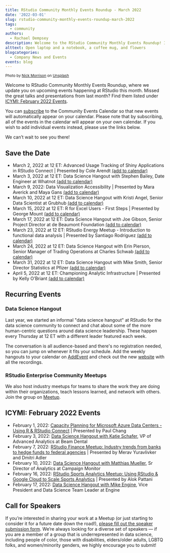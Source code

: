 ```yaml
---
title: RStudio Community Monthly Events Roundup - March 2022
date: '2022-03-01'
slug: rstudio-community-monthly-events-roundup-march-2022
tags:
  - community
authors:
  - Rachael Dempsey
description: Welcome to the RStudio Community Monthly Events Roundup! In this post, we update you on upcoming events happening at RStudio and share how to find the great presentations and talks from last month.
alttext: Open laptop and a notebook, a coffee mug, and flowers
blogcategories:
  - Company News and Events
events: blog
---
```

<sup>
Photo by <a href="https://unsplash.com/@nickmorrison?utm_source=unsplash&utm_medium=referral&utm_content=creditCopyText">Nick Morrison</a> on <a href="https://unsplash.com/?utm_source=unsplash&utm_medium=referral&utm_content=creditCopyText">Unsplash</a>
</sup>

Welcome to RStudio Community Monthly Events Roundup, where we update you on upcoming events happening at RStudio this month. Missed the great talks and presentations from last month? Find them listed under [ICYMI: February 2022 Events](#icymi-february-2022-events).

You can <a href="https://www.addevent.com/calendar/wT379734" target = "_blank">subscribe</a> to the Community Events Calendar so that new events will automatically appear on your calendar. Please note that by subscribing, all of the events in the calendar will appear on your own calendar. If you wish to add individual events instead, please use the links below.

We can’t wait to see you there!

## Save the Date

* March 2, 2022 at 12 ET: Advanced Usage Tracking of Shiny Applications in RStudio Connect | Presented by Cole Arendt <a href="https://www.addevent.com/event/aW12082208" target = "_blank">(add to calendar)</a>
* March 3, 2022 at 12 ET: Data Science Hangout with Stephen Bailey, Date Engineer at Whatnot <a href="https://www.addevent.com/event/Qv9211919" target = "_blank">(add to calendar)</a>
* March 9, 2022: Data Visualization Accessibility | Presented by Mara Averick and Maya Gans <a href="https://www.addevent.com/event/jJ11782140" target = "_blank">(add to calendar)</a>
* March 10, 2022 at 12 ET: Data Science Hangout with Kristi Angel, Senior Data Scientist at Grubhub <a href="https://www.addevent.com/event/Qv9211919" target = "_blank">(add to calendar)</a>
* March 15, 2022 at 12 ET: R for Excel Users - First Steps | Presented by George Mount <a href="https://rstd.io/excel-meetup" target = "_blank">(add to calendar)</a>
* March 17, 2022 at 12 ET: Data Science Hangout with Joe Gibson, Senior Project Director at de Beaumont Foundation <a href="https://www.addevent.com/event/Qv9211919" target = "_blank">(add to calendar)</a>
* March 23, 2022 at 12 ET: RStudio Energy Meetup - Introduction to functional data analysis | Presented by Santiago Rodriguez <a href="https://rstd.io/energy-meetup" target = "_blank">(add to calendar)</a>
* March 24, 2022 at 12 ET: Data Science Hangout with Erin Pierson, Senior Manager of Trading Operations at Charles Schwab <a href="https://www.addevent.com/event/Qv9211919" target = "_blank">(add to calendar)</a>
* March 31, 2022 at 12 ET: Data Science Hangout with Mike Smith, Senior Director Statistics at Pfizer <a href="https://www.addevent.com/event/Qv9211919" target = "_blank">(add to calendar)</a>
* April 5, 2022 at 12 ET: Championing Analytic Infrastructure | Presented by Kelly O’Briant <a href="https://www.addevent.com/event/dM11812539/" target = "_blank">(add to calendar)</a>

## Recurring Events

### Data Science Hangout

Last year, we started an informal "data science hangout" at RStudio for the data science community to connect and chat about some of the more human-centric questions around data science leadership. These happen every Thursday at 12 ET with a different leader featured each week. 

The conversation is all audience-based and there's no registration needed, so you can jump on whenever it fits your schedule. Add the weekly hangouts to your calendar on <a href="https://www.addevent.com/event/Qv9211919" target = "_blank">AddEvent</a> and check out the new <a href="https://www.rstudio.com/data-science-hangout/" target = "_blank">website</a> with all the recordings.

### RStudio Enterprise Community Meetups

We also host industry meetups for teams to share the work they are doing within their organizations, teach lessons learned, and network with others. Join the group on <a href="https://www.meetup.com/RStudio-Enterprise-Community-Meetup/" target = "_blank">Meetup</a>.

## ICYMI: February 2022 Events

* February 1, 2022: <a href="https://www.youtube.com/watch?v=07j22d4B_hA" target = "_blank">Capacity Planning for Microsoft Azure Data Centers - Using R & RStudio Connect</a> | Presented by Paul Chang
* February 3, 2022: <a href="https://youtu.be/PQsIOR6oH5o" target = "_blank">Data Science Hangout with Katie Schafer</a>, VP of Advanced Analytics at Beam Dental
* February 7, 2022: <a href="https://youtu.be/zikxpOoEcLk" target = "_blank">RStudio Finance Meetup: Industry trends from banks to hedge funds to federal agencies</a> | Presented by Merav Yuravlivker and Dmitri Adler
* February 10, 2022: <a href="https://youtu.be/vj70GHhYtc8" target = "_blank">Data Science Hangout with Matthias Mueller</a>, Sr Director of Analytics at Campaign Monitor
* February 16, 2022: <a href="https://youtu.be/op4Q_z5juZc" target = "_blank">RStudio Sports Analytics Meetup: Using RStudio & Google Cloud to Scale Sports Analytics</a> | Presented by Alok Pattani
* February 17, 2022: <a href="https://www.rstudio.com/data-science-hangout/29-mike-miller" target = "_blank">Data Science Hangout with Mike Engine</a>, Vice President and Data Science Team Leader at Engine

## Call for Speakers

If you’re interested in sharing your work at a Meetup (or just starting to consider it for a future date down the road!), <a href="https://forms.gle/EtXMpSoTfhpGopiS8" target = "_blank">please fill out the speaker submission form</a>. We’re always looking for a diverse set of speakers — if you are a member of a group that is underrepresented in data science, including people of color, those with disabilities, elders/older adults, LGBTQ folks, and women/minority genders, we highly encourage you to submit!

